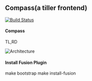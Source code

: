 ## Compass(a tiller frontend)

[![Build Status](http://reaper.ke-cs.dev.qiniu.io/api/badges/weiwei04/compass/status.svg)](http://reaper.ke-cs.dev.qiniu.io/weiwei04/compass)

#### Compass

TL,RD

![Architecture](http://o9zmszl0h.bkt.clouddn.com/IMG_4730.JPG?imageslim)


#### Install Fusion Plugin

make bootstrap
make install-fusion
